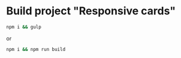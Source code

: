 # Build project "Responsive cards"

```bash
npm i && gulp
```

or

```bash
npm i && npm run build
```
